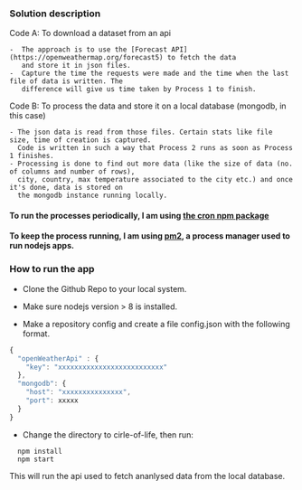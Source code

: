 ### Solution description

Code A: To download a dataset from an api

    -  The approach is to use the [Forecast API](https://openweathermap.org/forecast5) to fetch the data
       and store it in json files.
    -  Capture the time the requests were made and the time when the last file of data is written. The
       difference will give us time taken by Process 1 to finish.

Code B: To process the data and store it on a local database (mongodb, in this case)

    - The json data is read from those files. Certain stats like file size, time of creation is captured.
      Code is written in such a way that Process 2 runs as soon as Process 1 finishes.
    - Processing is done to find out more data (like the size of data (no. of columns and number of rows),
      city, country, max temperature associated to the city etc.) and once it's done, data is stored on
      the mongodb instance running locally.

#### To run the processes periodically, I am using [the cron npm package](https://www.npmjs.com/package/cron)

#### To keep the process running, I am using [pm2](http://pm2.keymetrics.io/), a process manager used to run nodejs apps.  


### How to run the app

 - Clone the Github Repo to your local system.
 - Make sure nodejs version > 8 is installed.

 - Make a repository config and create a file config.json with the following format.
 ```javascript
 {
   "openWeatherApi" : {
     "key": "xxxxxxxxxxxxxxxxxxxxxxxxxx"
   },
   "mongodb": {
     "host": "xxxxxxxxxxxxxxx",
     "port": xxxxx
   }
 }
 ```

 - Change the directory to cirle-of-life, then run:
  ```shell
    npm install
    npm start
  ```
  This will run the api used to fetch ananlysed data from the local database.

  
